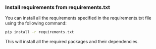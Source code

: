 ### Install requirements from requirements.txt

You can install all the requirements specified in the requirements.txt file using the following command:

```bash
pip install -r requirements.txt
```

This will install all the required packages and their dependencies.
